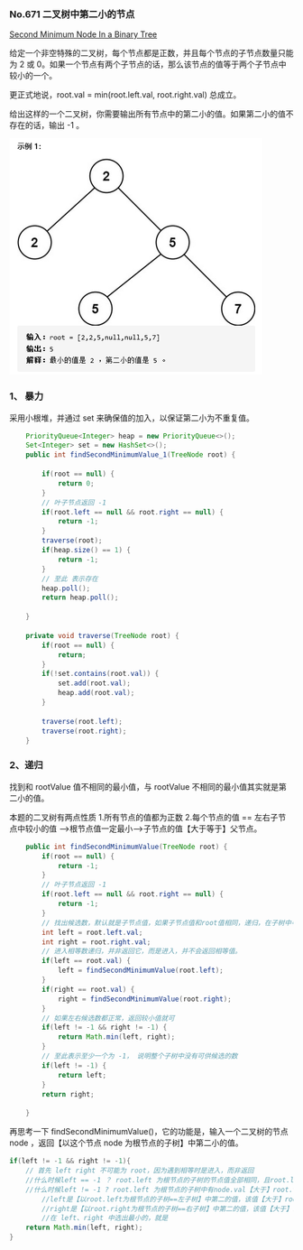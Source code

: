 ### No.671 二叉树中第二小的节点

[Second Minimum Node In a Binary Tree](https://leetcode.com/problems/second-minimum-node-in-a-binary-tree/description/)

给定一个非空特殊的二叉树，每个节点都是正数，并且每个节点的子节点数量只能为 2 或 0。如果一个节点有两个子节点的话，那么该节点的值等于两个子节点中较小的一个。

更正式地说，root.val = min(root.left.val, root.right.val) 总成立。

给出这样的一个二叉树，你需要输出所有节点中的第二小的值。如果第二小的值不存在的话，输出 -1 。

 ![image-20201127135546093](./671.secondMinimumNodeInABinaryTree/image-20201127135546093.png)

### 1、 暴力

采用小根堆，并通过 set 来确保值的加入，以保证第二小为不重复值。

```java
    PriorityQueue<Integer> heap = new PriorityQueue<>();
    Set<Integer> set = new HashSet<>();
    public int findSecondMinimumValue_1(TreeNode root) {
        
        if(root == null) {
            return 0;
        }
        // 叶子节点返回 -1
        if(root.left == null && root.right == null) {
            return -1;
        }
        traverse(root);
        if(heap.size() == 1) {
            return -1;
        }
        // 至此 表示存在
        heap.poll();
        return heap.poll();
        
    }

    private void traverse(TreeNode root) {
        if(root == null) {
            return;
        }
        if(!set.contains(root.val)) {
            set.add(root.val);
            heap.add(root.val);    
        }
        
        traverse(root.left);
        traverse(root.right);
    }
```



### 2、递归



找到和 rootValue 值不相同的最小值，与 rootValue 不相同的最小值其实就是第二小的值。

本题的二叉树有两点性质 1.所有节点的值都为正数 2.每个节点的值 == 左右子节点中较小的值 -->根节点值一定最小-->子节点的值【大于等于】父节点。

```java
    public int findSecondMinimumValue(TreeNode root) {
        if(root == null) {
            return -1;
        }
        // 叶子节点返回 -1
        if(root.left == null && root.right == null) {
            return -1;
        }
        // 找出候选数，默认就是子节点值，如果子节点值和root值相同，递归，在子树中寻找候选数
        int left = root.left.val;
        int right = root.right.val;
        // 进入相等数递归，并非返回它，而是进入，并不会返回相等值。
        if(left == root.val) {
            left = findSecondMinimumValue(root.left);
        }
        if(right == root.val) {
            right = findSecondMinimumValue(root.right);
        }
        // 如果左右候选数都正常，返回较小值就可
        if(left != -1 && right != -1) {
            return Math.min(left, right);
        }
        // 至此表示至少一个为 -1， 说明整个子树中没有可供候选的数
        if(left != -1) {
            return left;
        } 
        return right;
        
    }
```

再思考一下 findSecondMinimumValue()，它的功能是，输入一个二叉树的节点 node ，返回【以这个节点 node 为根节点的子树】中第二小的值。

```java
if(left != -1 && right != -1){
    // 首先 left right 不可能为 root，因为遇到相等时是进入，而非返回
    //什么时候left == -1 ？ root.left 为根节点的子树的节点值全部相同，且root.left.val==root.val。那么自然这颗子树没有第二小的节点。（全部进入递归，得到 -1）
    //什么时候left != -1 ? root.left 为根节点的子树中有node.val【大于】root.val的节点。
    	//left是【以root.left为根节点的子树==左子树】中第二的值，该值【大于】root.val
    	//right是【以root.right为根节点的子树==右子树】中第二的值，该值【大于】root.val
    	//在 left、right 中选出最小的，就是
    return Math.min(left, right);
}
```

